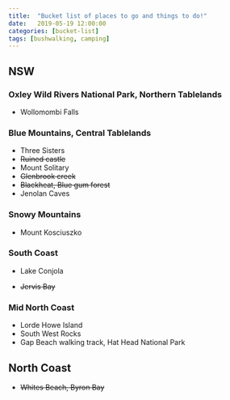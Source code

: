 ```yaml
---
title:  "Bucket list of places to go and things to do!"
date:   2019-05-19 12:00:00
categories: [bucket-list]
tags: [bushwalking, camping]
---
```


## NSW

### Oxley Wild Rivers National Park, Northern Tablelands

- Wollomombi Falls

### Blue Mountains, Central Tablelands

- Three Sisters
- ~~Ruined castle~~
- Mount Solitary
- ~~Glenbrook creek~~
- ~~Blackheat, Blue gum forest~~
- Jenolan Caves


### Snowy Mountains

- Mount Kosciuszko

### South Coast

- Lake Conjola

- ~~Jervis Bay~~

### Mid North Coast

- Lorde Howe Island
- South West Rocks
- Gap Beach walking track, Hat Head National Park

## North Coast

- ~~Whites Beach, Byron Bay~~




